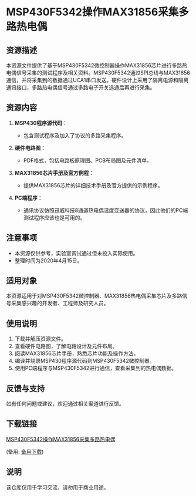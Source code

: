 # MSP430F5342操作MAX31856采集多路热电偶

## 资源描述

本资源文件提供了基于MSP430F5342微控制器操作MAX31856芯片进行多路热电偶信号采集的测试程序及相关资料。MSP430F5342通过SPI总线与MAX31856通信，并将采集到的数据通过UCA1串口发送。硬件设计上采用了隔离电源和隔离通讯接口，多路热电偶信号通过多路电子开关选通后再进行采集。

## 资源内容

1. **MSP430程序源代码**：
   - 包含测试程序及加入了协议的多路采集程序。

2. **硬件电路图**：
   - PDF格式，包括电路板原理图、PCB布局图及元件清单。

3. **MAX31856芯片手册及官方例程**：
   - 提供MAX31856芯片的详细技术手册及官方提供的示例程序。

4. **PC端程序**：
   - 通讯协议仿照迅威科技8通道热电偶温度变送器的协议，因此他们的PC端测试程序应该也是可用的。

## 注意事项

- 本资源仅供参考，实验室调试通过但未投入实际使用。
- 整理时间为2020年4月15日。

## 适用对象

本资源适用于对MSP430F5342微控制器、MAX31856热电偶采集芯片及多路信号采集感兴趣的开发者、工程师及研究人员。

## 使用说明

1. 下载并解压资源文件。
2. 查看硬件电路图，了解电路设计及元件布局。
3. 阅读MAX31856芯片手册，熟悉芯片功能及操作方法。
4. 编译并烧录MSP430程序源代码到MSP430F5342微控制器。
5. 使用PC端程序与MSP430F5342进行通信，查看采集到的热电偶数据。

## 反馈与支持

如有任何问题或建议，欢迎通过相关渠道进行反馈。

## 下载链接
[MSP430F5342操作MAX31856采集多路热电偶](https://pan.quark.cn/s/3ba63c8e497d) 

(备用: [备用下载](https://pan.baidu.com/s/1bQtgaXKRc5jXLOOCFsudkg?pwd=2dcc))

## 说明

该仓库仅用于学习交流，请勿用于商业用途。
